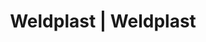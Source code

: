 ---
Filename: "eshop-products-variant26"
Link: "file:/Users/vinayakpatel/Downloads/www.weldplast.cz/eshop_products_compare/add/eshop-products-variant26"
product_name: "null"
product_id: "null"
title: "Weldplast | Weldplast"
product_desc: ""
product_specs: ""
product_downloads: ""
href: ""
p_desc_2: ""
accessories: ""
similar_products: ""
---